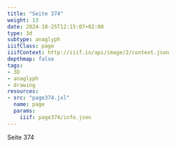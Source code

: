 ```yaml
---
title: "Seite 374"
weight: 13
date: 2024-10-25T12:15:07+02:00
type: 3d
subtype: anaglyph
iiifClass: page
iiifContext: http://iiif.io/api/image/2/context.json
depthmap: false
tags:
- 3D
- anaglyph
- drawing
resources:
- src: "page374.jxl"
  name: page
  params:
    iiif: page374/info.json
---
```

Seite 374

